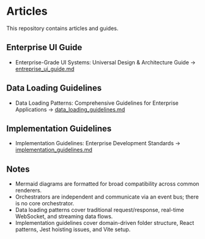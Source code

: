 # Articles

This repository contains articles and guides.

## Enterprise UI Guide
- Enterprise-Grade UI Systems: Universal Design & Architecture Guide → [entreprise_ui_guide.md](./entreprise_ui_guide.md)

## Data Loading Guidelines
- Data Loading Patterns: Comprehensive Guidelines for Enterprise Applications → [data_loading_guidelines.md](./data_loading_guidelines.md)

## Implementation Guidelines
- Implementation Guidelines: Enterprise Development Standards → [implementation_guidelines.md](./implementation_guidelines.md)

## Notes
- Mermaid diagrams are formatted for broad compatibility across common renderers.
- Orchestrators are independent and communicate via an event bus; there is no core orchestrator.
- Data loading patterns cover traditional request/response, real-time WebSocket, and streaming data flows.
- Implementation guidelines cover domain-driven folder structure, React patterns, Jest hoisting issues, and Vite setup.